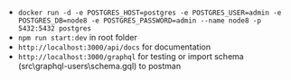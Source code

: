 - `docker run -d -e POSTGRES_HOST=postgres -e POSTGRES_USER=admin -e POSTGRES_DB=node8 -e POSTGRES_PASSWORD=admin --name node8 -p 5432:5432 postgres`
- `npm run start:dev` in root folder
- `http://localhost:3000/api/docs` for documentation
- `http://localhost:3000/graphql` for testing or import schema (src\graphql-users\schema.gql) to postman
